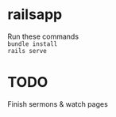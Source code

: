 # railsapp

Run these commands <br>
```bundle install``` <br>
```rails serve``` <br>

# TODO
Finish sermons & watch pages
